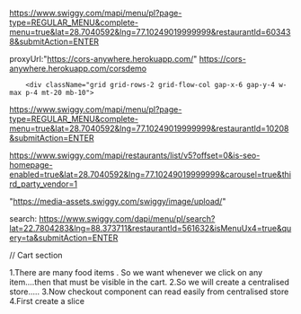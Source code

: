 https://www.swiggy.com/mapi/menu/pl?page-type=REGULAR_MENU&complete-menu=true&lat=28.7040592&lng=77.10249019999999&restaurantId=603438&submitAction=ENTER

proxyUrl:"https://cors-anywhere.herokuapp.com/"
https://cors-anywhere.herokuapp.com/corsdemo

        <div className="grid grid-rows-2 grid-flow-col gap-x-6 gap-y-4 w-max p-4 mt-20 mb-10">

https://www.swiggy.com/mapi/menu/pl?page-type=REGULAR_MENU&complete-menu=true&lat=28.7040592&lng=77.10249019999999&restaurantId=10208&submitAction=ENTER

https://www.swiggy.com/mapi/restaurants/list/v5?offset=0&is-seo-homepage-enabled=true&lat=28.7040592&lng=77.10249019999999&carousel=true&third_party_vendor=1

"https://media-assets.swiggy.com/swiggy/image/upload/"




search:
https://www.swiggy.com/dapi/menu/pl/search?lat=22.7804283&lng=88.373711&restaurantId=561632&isMenuUx4=true&query=ta&submitAction=ENTER



// Cart section

   1.There are many food items . So we want whenever we click on any item....then that must be visible in the cart.
   2.So we will create a centralised store.....
   3.Now checkout component can read easily from centralised store
   4.First create a slice